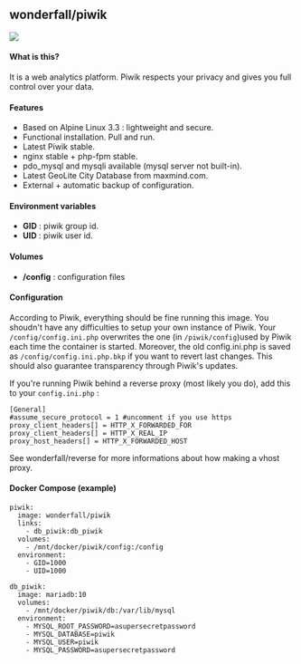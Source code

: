 ## wonderfall/piwik

![](https://i.goopics.net/m3.png)

#### What is this?
It is a web analytics platform. Piwik respects your privacy and gives you full control over your data.

#### Features
- Based on Alpine Linux 3.3 : lightweight and secure.
- Functional installation. Pull and run.
- Latest Piwik stable.
- nginx stable + php-fpm stable.
- pdo_mysql and mysqli available (mysql server not built-in).
- Latest GeoLite City Database from maxmind.com.
- External + automatic backup of configuration.

#### Environment variables
- **GID** : piwik group id.
- **UID** : piwik user id.

#### Volumes
- **/config** : configuration files

#### Configuration
According to Piwik, everything should be fine running this image. You shoudn't have any difficulties to setup your own instance of Piwik. Your `/config/config.ini.php` overwrites the one (in `/piwik/config`)used by Piwik each time the container is started. Moreover, the old config.ini.php is saved as `/config/config.ini.php.bkp` if you want to revert last changes. This should also guarantee transparency through Piwik's updates.

If you're running Piwik behind a reverse proxy (most likely you do), add this to your `config.ini.php` :
```
[General]
#assume_secure_protocol = 1 #uncomment if you use https
proxy_client_headers[] = HTTP_X_FORWARDED_FOR
proxy_client_headers[] = HTTP_X_REAL_IP
proxy_host_headers[] = HTTP_X_FORWARDED_HOST
```
See wonderfall/reverse for more informations about how making a vhost proxy.

#### Docker Compose (example)
```
piwik:
  image: wonderfall/piwik
  links:
    - db_piwik:db_piwik
  volumes:
    - /mnt/docker/piwik/config:/config
  environment:
    - GID=1000
    - UID=1000

db_piwik:
  image: mariadb:10
  volumes:
    - /mnt/docker/piwik/db:/var/lib/mysql
  environment:
    - MYSQL_ROOT_PASSWORD=asupersecretpassword
    - MYSQL_DATABASE=piwik
    - MYSQL_USER=piwik
    - MYSQL_PASSWORD=asupersecretpassword
```
